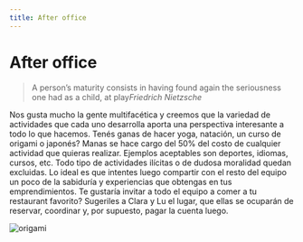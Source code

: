 ```yaml
---
title: After office
---
```

# After office

> A person’s maturity consists in having found again the seriousness one had as a child, at play<cite>Friedrich Nietzsche</cite>

Nos gusta mucho la gente multifacética y creemos que la variedad de actividades que cada uno desarrolla aporta una perspectiva interesante a todo lo que hacemos. Tenés ganas de hacer yoga, natación, un curso de origami o japonés? Manas se hace cargo del 50% del costo de cualquier actividad que quieras realizar. Ejemplos aceptables son deportes, idiomas, cursos, etc. Todo tipo de actividades ilícitas o de dudosa moralidad quedan excluidas. Lo ideal es que intentes luego compartir con el resto del equipo un poco de la sabiduría y experiencias que obtengas en tus emprendimientos.
Te gustaría invitar a todo el equipo a comer a tu restaurant favorito? Sugeriles a Clara y Lu el lugar, que ellas se ocuparán de reservar, coordinar y, por supuesto, pagar la cuenta luego.

![origami](/images/origami.svg)